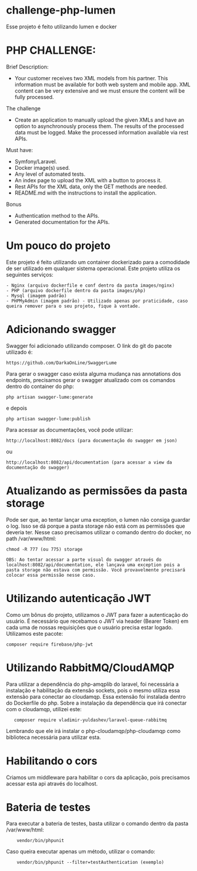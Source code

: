 # challenge-php-lumen
Esse projeto é feito utilizando lumen e docker

# PHP CHALLENGE:
Brief Description:
- Your customer receives two XML models from his partner. This information must be
available for both web system and mobile app. XML content can be very extensive and we must
ensure the content will be fully processed.

The challenge
- Create an application to manually upload the given XMLs and have an option
to asynchronously process them. The results of the processed data must be logged. Make the
processed information available via rest APIs.

Must have:
- Symfony/Laravel.
- Docker image(s) used.
- Any level of automated tests.
- An index page to upload the XML with a button to process it.
- Rest APIs for the XML data, only the GET methods are needed.
- README.md with the instructions to install the application.

Bonus
- Authentication method to the APIs.
- Generated documentation for the APIs.

# Um pouco do projeto
Este projeto é feito utilizando um container dockerizado para a comodidade de ser utilizado em qualquer sistema operacional.
Este projeto utiliza os seguintes serviços:
```
- Nginx (arquivo dockerfile e conf dentro da pasta images/nginx)
- PHP (arquivo dockerfile dentro da pasta images/php)
- Mysql (imagem padrão)
- PHPMyAdmin (imagem padrão) - Utilizado apenas por praticidade, caso queira remover para o seu projeto, fique à vontade.
```

# Adicionando swagger
Swagger foi adicionado utilizando composer. O link do git do pacote utilizado é:
```
https://github.com/DarkaOnLine/SwaggerLume
```

Para gerar o swagger caso exista alguma mudança nas annotations dos endpoints, precisamos gerar o swagger atualizado com os comandos dentro do container do php:
```
php artisan swagger-lume:generate
```

e depois

```
php artisan swagger-lume:publish
```

Para acessar as documentações, você pode utilizar:
```
http://localhost:8082/docs (para documentação do swagger em json)
```
ou
```
http://localhost:8082/api/documentation (para acessar a view da documentação do swagger)
```

# Atualizando as permissões da pasta storage
Pode ser que, ao tentar lançar uma exception, o lumen não consiga guardar o log. Isso se dá porque a pasta storage não está com as permissões que deveria ter. Nesse caso precisamos utilizar o comando dentro do docker, no path /var/www/html:
```
chmod -R 777 (ou 775) storage
```

```
OBS: Ao tentar acessar a parte visual do swagger através do localhost:8082/api/documentation, ele lançava uma exception pois a pasta storage não estava com permissão. Você provavelmente precisará colocar essa permissão nesse caso.
```

# Utilizando autenticação JWT
Como um bônus do projeto, utilizamos o JWT para fazer a autenticação do usuário. É necessário que recebamos o JWT via header (Bearer Token) em cada uma de nossas requisições que o usuário precisa estar logado. Utilizamos este pacote:
```
composer require firebase/php-jwt
```

# Utilizando RabbitMQ/CloudAMQP
Para utilizar a dependência do php-amqplib do laravel, foi necessária a instalação e habilitação da extensão sockets, pois o mesmo utiliza essa extensão para conectar ao cloudamqp. Essa extensão foi instalada dentro do Dockerfile do php. Sobre a instalação da dependência que irá conectar com o cloudamqp, utilizei este:
```
   composer require vladimir-yuldashev/laravel-queue-rabbitmq 
```
Lembrando que ele irá instalar o php-cloudamqp/php-cloudamqp como biblioteca necessária para utilizar esta.

# Habilitando o cors
Criamos um middleware para habilitar o cors da aplicação, pois precisamos acessar esta api através do localhost.

# Bateria de testes
Para executar a bateria de testes, basta utilizar o comando dentro da pasta /var/www/html:
```
    vendor/bin/phpunit
```

Caso queira executar apenas um método, utilizar o comando:
```
    vendor/bin/phpunit --filter=testAuthentication (exemplo)
```